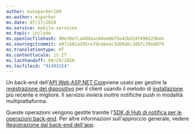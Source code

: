```yaml
---
author: mikeparker104
ms.author: miparker
ms.date: 07/27/2020
ms.service: mobile-services
ms.topic: include
ms.openlocfilehash: 98e39efca4ddaacb0e46bf5e42bd2df496529beb
ms.sourcegitcommit: e97cb81a245ce7dcabeac3260abc3db7c30edd79
ms.translationtype: HT
ms.contentlocale: it-IT
ms.lasthandoff: 09/29/2020
ms.locfileid: "91493154"
---
```

Un back-end dell'[API Web ASP.NET Core](https://dotnet.microsoft.com/apps/aspnet/apis)viene usato per gestire la [registrazione del dispositivo](/azure/notification-hubs/notification-hubs-push-notification-registration-management#what-is-device-registration) per il client usando il metodo di [installazione](/azure/notification-hubs/notification-hubs-push-notification-registration-management#installations) più recente e migliore. Il servizio invierà inoltre notifiche push in modalità multipiattaforma. 

Queste operazioni vengono gestite tramite l'[SDK di Hub di notifica per le operazioni back-end](https://www.nuget.org/packages/Microsoft.Azure.NotificationHubs/). Per altre informazioni sull'approccio generale, vedere [Registrazione dal back-end dell'app](/azure/notification-hubs/notification-hubs-push-notification-registration-management#registration-management-from-a-backend).